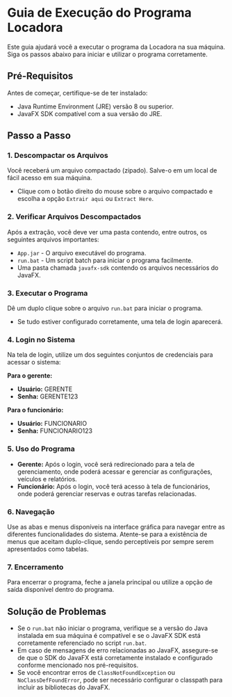 # Guia de Execução do Programa Locadora

Este guia ajudará você a executar o programa da Locadora na sua máquina. Siga os passos abaixo para iniciar e utilizar o programa corretamente.

## Pré-Requisitos

Antes de começar, certifique-se de ter instalado:
- Java Runtime Environment (JRE) versão 8 ou superior.
- JavaFX SDK compatível com a sua versão do JRE.

## Passo a Passo

### 1. Descompactar os Arquivos

Você receberá um arquivo compactado (zipado). Salve-o em um local de fácil acesso em sua máquina.
- Clique com o botão direito do mouse sobre o arquivo compactado e escolha a opção `Extrair aqui` ou `Extract Here`.

### 2. Verificar Arquivos Descompactados

Após a extração, você deve ver uma pasta contendo, entre outros, os seguintes arquivos importantes:
- `App.jar` - O arquivo executável do programa.
- `run.bat` - Um script batch para iniciar o programa facilmente.
- Uma pasta chamada `javafx-sdk` contendo os arquivos necessários do JavaFX.

### 3. Executar o Programa

Dê um duplo clique sobre o arquivo `run.bat` para iniciar o programa.
- Se tudo estiver configurado corretamente, uma tela de login aparecerá.

### 4. Login no Sistema

Na tela de login, utilize um dos seguintes conjuntos de credenciais para acessar o sistema:

**Para o gerente:**
- **Usuário:** GERENTE
- **Senha:** GERENTE123

**Para o funcionário:**
- **Usuário:** FUNCIONARIO
- **Senha:** FUNCIONARIO123

### 5. Uso do Programa

- **Gerente:** Após o login, você será redirecionado para a tela de gerenciamento, onde poderá acessar e gerenciar as configurações, veículos e relatórios.
- **Funcionário:** Após o login, você terá acesso à tela de funcionários, onde poderá gerenciar reservas e outras tarefas relacionadas.

### 6. Navegação

Use as abas e menus disponíveis na interface gráfica para navegar entre as diferentes funcionalidades do sistema. Atente-se para a existência de menus que aceitam duplo-clique, sendo perceptíveis por sempre serem apresentados como tabelas.

### 7. Encerramento

Para encerrar o programa, feche a janela principal ou utilize a opção de saída disponível dentro do programa.

## Solução de Problemas

- Se o `run.bat` não iniciar o programa, verifique se a versão do Java instalada em sua máquina é compatível e se o JavaFX SDK está corretamente referenciado no script `run.bat`.
- Em caso de mensagens de erro relacionadas ao JavaFX, assegure-se de que o SDK do JavaFX está corretamente instalado e configurado conforme mencionado nos pré-requisitos.
- Se você encontrar erros de `ClassNotFoundException` ou `NoClassDefFoundError`, pode ser necessário configurar o classpath para incluir as bibliotecas do JavaFX.